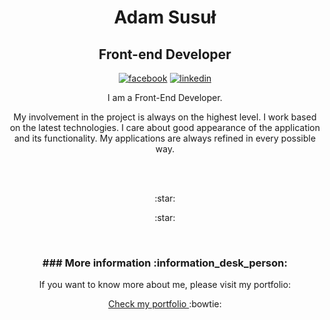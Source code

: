 <h1 align="center">Adam Susuł</h1>
<h2 align="center">Front-end Developer</h2>
<p align="center">
  <a href="https://www.facebook.com/ashdazed"><img src="https://cdn1.iconfinder.com/data/icons/social-80/32/Social_social_facebook-32.png" alt="facebook"></a>
  <a href="https://www.linkedin.com/in/adam-susu%C5%82/"><img src="https://cdn1.iconfinder.com/data/icons/social-80/32/Social_social_linkedin_linked_in-32.png" alt="linkedin"></a>
</p>

<p align="center"> I am a Front-End Developer. </p>
<p align="center"> My involvement in the project is always on the highest level. I work based on the latest technologies. I care about good appearance of the application and its functionality. My applications are always refined in every possible way.</p>
<br/>
<br/>
<p align="center"> :star: </p>
<p align="center"> :star: </p>
<br/>
<h3 align="center"> ### More information :information_desk_person: </h3>
<p align="center"> If you want to know more about me, please visit my portfolio: </p>
<p  align="center"><a href="https://adamsusul.netlify.app/"> Check my portfolio </a>:bowtie:</p>
